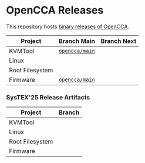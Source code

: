 # OpenCCA Releases

This repository hosts [binary releases of OpenCCA](https://github.com/opencca/opencca-releases/releases).

| Project | Branch Main   | Branch Next |  
|---------|---------------|-------------------|
| KVMTool | [`opencca/main`](https://github.com/opencca/opencca-releases/releases/tag/firmware/snapshot/opencca/main/latest) | |
| Linux | []() | |
| Root Filesystem | []() | |
| Firmware | [`opencca/main`]() |

### SysTEX'25 Release Artifacts

| Project | Branch   |
|---------|---------------|
| KVMTool | |
| Linux | |
| Root Filesystem | []() | |
| Firmware |  |

